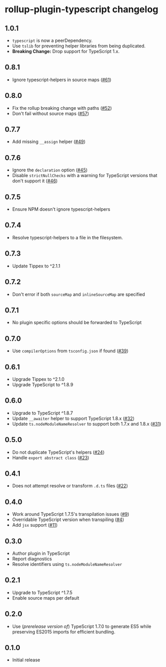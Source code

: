# rollup-plugin-typescript changelog

## 1.0.1

* `typescript` is now a peerDependency.
* Use `tslib` for preventing helper libraries from being duplicated.
* **Breaking Change:** Drop support for TypeScript 1.x.

## 0.8.1

* Ignore typescript-helpers in source maps ([#61](https://github.com/rollup/rollup-plugin-typescript/issues/61))

## 0.8.0

* Fix the rollup breaking change with paths ([#52](https://github.com/rollup/rollup-plugin-typescript/issues/52))
* Don't fail without source maps ([#57](https://github.com/rollup/rollup-plugin-typescript/pull/57))

## 0.7.7
* Add missing `__assign` helper ([#49](https://github.com/rollup/rollup-plugin-typescript/issues/49))

## 0.7.6
* Ignore the `declaration` option ([#45](https://github.com/rollup/rollup-plugin-typescript/issues/45))
* Disable `strictNullChecks` with a warning for TypeScript versions that don't support it ([#46](https://github.com/rollup/rollup-plugin-typescript/issues/46))

## 0.7.5
* Ensure NPM doesn't ignore typescript-helpers

## 0.7.4
* Resolve typescript-helpers to a file in the filesystem.

## 0.7.3
* Update Tippex to ^2.1.1

## 0.7.2
* Don't error if both `sourceMap` and `inlineSourceMap` are specified

## 0.7.1
* No plugin specific options should be forwarded to TypeScript

## 0.7.0
* Use `compilerOptions` from `tsconfig.json` if found ([#39](https://github.com/rollup/rollup-plugin-typescript/pull/32))

## 0.6.1
* Upgrade Tippex to ^2.1.0
* Upgrade TypeScript to ^1.8.9

## 0.6.0
* Upgrade to TypeScript ^1.8.7
* Update `__awaiter` helper to support TypeScript 1.8.x ([#32](https://github.com/rollup/rollup-plugin-typescript/pull/32))
* Update `ts.nodeModuleNameResolver` to support both 1.7.x and 1.8.x ([#31](https://github.com/rollup/rollup-plugin-typescript/issues/31))

## 0.5.0
* Do not duplicate TypeScript's helpers ([#24](https://github.com/rollup/rollup-plugin-typescript/issues/24))
* Handle `export abstract class` ([#23](https://github.com/rollup/rollup-plugin-typescript/issues/23))

## 0.4.1
* Does not attempt resolve or transform `.d.ts` files ([#22](https://github.com/rollup/rollup-plugin-typescript/pull/22))

## 0.4.0
* Work around TypeScript 1.7.5's transpilation issues ([#9](https://github.com/rollup/rollup-plugin-typescript/issues/9))
* Overridable TypeScript version when transpiling ([#4](https://github.com/rollup/rollup-plugin-typescript/issues/4))
* Add `jsx` support ([#11](https://github.com/rollup/rollup-plugin-typescript/issues/11))

## 0.3.0
* Author plugin in TypeScript
* Report diagnostics
* Resolve identifiers using `ts.nodeModuleNameResolver`

## 0.2.1
* Upgrade to TypeScript ^1.7.5
* Enable source maps per default

## 0.2.0
* Use (_prerelease version of_) TypeScript 1.7.0 to generate ES5 while preserving ES2015 imports for efficient bundling.

## 0.1.0
* Initial release
